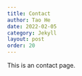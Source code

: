 ```yaml
---
title: Contact
author: Tao He
date: 2022-02-05
category: Jekyll
layout: post
order: 20
---
```


This is an contact page.
